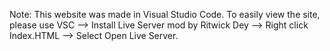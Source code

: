 Note: This website was made in Visual Studio Code. To easily view the site, please use VSC --> Install Live Server mod by Ritwick Dey --> Right click Index.HTML --> Select Open Live Server.
